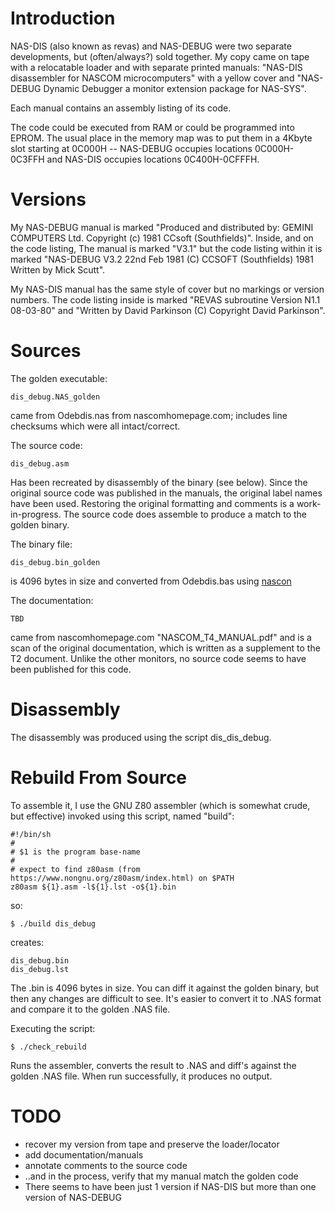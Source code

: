 # Introduction

NAS-DIS (also known as revas) and NAS-DEBUG were two separate developments, but
(often/always?) sold together. My copy came on tape with a relocatable loader
and with separate printed manuals: "NAS-DIS disassembler for NASCOM
microcomputers" with a yellow cover and "NAS-DEBUG Dynamic Debugger a monitor
extension package for NAS-SYS".

Each manual contains an assembly listing of its code.

The code could be executed from RAM or could be programmed into EPROM. The usual
place in the memory map was to put them in a 4Kbyte slot starting at 0C000H --
NAS-DEBUG occupies locations 0C000H-0C3FFH and NAS-DIS occupies locations
0C400H-0CFFFH.

# Versions

My NAS-DEBUG manual is marked "Produced and distributed by: GEMINI COMPUTERS
Ltd. Copyright (c) 1981 CCsoft (Southfields)". Inside, and on the code listing,
The manual is marked "V3.1" but the code listing within it is marked "NAS-DEBUG
V3.2 22nd Feb 1981 (C) CCSOFT (Southfields) 1981 Written by Mick Scutt".

My NAS-DIS manual has the same style of cover but no markings or version
numbers. The code listing inside is marked "REVAS subroutine Version N1.1
08-03-80" and "Written by David Parkinson (C) Copyright David Parkinson".


# Sources

The golden executable:

    dis_debug.NAS_golden

came from Odebdis.nas from nascomhomepage.com; includes line checksums which were all intact/correct.

The source code:

    dis_debug.asm

Has been recreated by disassembly of the binary (see below). Since the original
source code was published in the manuals, the original label names have been
used. Restoring the original formatting and comments is a work-in-progress. The
source code does assemble to produce a match to the golden binary.

The binary file:

    dis_debug.bin_golden

is 4096 bytes in size and converted from Odebdis.bas using [nascon](../../converters/nascon)

The documentation:

    TBD

came from nascomhomepage.com "NASCOM_T4_MANUAL.pdf" and is a scan of the original
documentation, which is written as a supplement to the T2 document. Unlike the other
monitors, no source code seems to have been published for this code.

# Disassembly

The disassembly was produced using the script dis_dis_debug.


# Rebuild From Source

To assemble it, I use the GNU Z80 assembler (which is somewhat crude, but effective)
invoked using this script, named "build":


    #!/bin/sh
    #
    # $1 is the program base-name
    #
    # expect to find z80asm (from https://www.nongnu.org/z80asm/index.html) on $PATH
    z80asm ${1}.asm -l${1}.lst -o${1}.bin


so:

    $ ./build dis_debug

creates:

    dis_debug.bin
    dis_debug.lst

The .bin is 4096 bytes in size. You can diff it against the golden binary, but then any changes are difficult to see. It's easier to convert it to .NAS format and compare it to the golden .NAS file.

Executing the script:

    $ ./check_rebuild

Runs the assembler, converts the result to .NAS and diff's against the golden
.NAS file. When run successfully, it produces no output.

# TODO

* recover my version from tape and preserve the loader/locator
* add documentation/manuals
* annotate comments to the source code
* ..and in the process, verify that my manual match the golden code
* There seems to have been just 1 version if NAS-DIS but more than one version of NAS-DEBUG
